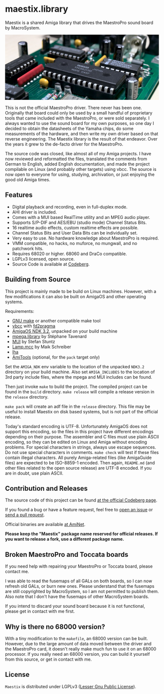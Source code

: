 # maestix.library

Maestix is a shared Amiga library that drives the MaestroPro sound board by MacroSystem.

![MaestroPro](images/maestropro.jpg)

This is not the official MaestroPro driver. There never has been one. Originally that board could only be used by a small handful of proprietary tools that came included with the MaestroPro, or were sold separately. I always wanted to use the sound board for my own purposes, so one day I decided to obtain the datasheets of the Yamaha chips, do some measurements of the hardware, and then write my own driver based on that reverse engineering. The Maestix library is the result of that endeavor. Over the years it grew to the de-facto driver for the MaestroPro.

The source code was closed, like almost all of my Amiga projects. I have now reviewed and reformatted the files, translated the comments from German to English, added English documentation, and made the project compilable on Linux (and probably other targets) using vbcc. The source is now open to everyone for using, studying, archivation, or just enjoying the good old Amiga times.

## Features

* Digital playback and recording, even in full-duplex mode.
* AHI driver is included.
* Comes with a MUI based RealTime utility and an MPEG audio player.
* Supports S/P-DIF and AES/EBU (studio mode) Channel Status Bits.
* 16 realtime audio effects, custom realtime effects are possible.
* Channel Status Bits and User Data Bits can be individually set.
* Very easy to use. No hardware knowledge about MaestroPro is required.
* VMM compatible, no hacks, no muforce, no mungwall, and no patchwork hits.
* Requires 68020 or higher. 68060 and DraCo compatible.
* LGPLv3 licensed, open source.
* Source Code is available at [Codeberg](https://codeberg.org/shred/maestix).

## Building from Source

This project is mainly made to be build on Linux machines. However, with a few modifications it can also be built on AmigaOS and other operating systems.

Requirements:

* [GNU make](http://www.gnu.org/software/make/) or another compatible make tool
* [vbcc](http://www.compilers.de/vbcc.html) with [fd2pragma](https://github.com/adtools/fd2pragma)
* [AmigaOS NDK 3.2](https://www.hyperion-entertainment.com/index.php/downloads?view=files&parent=40), unpacked on your build machine
* [mpega.library](http://aminet.net/package/util/libs/mpega_library) by Stéphane Tavenard
* [MUI](http://sasg.com/mui/download.html) by Stefan Stuntz
* [Lamp.mcc](http://aminet.net/package/dev/mui/MCC_Lamp) by Maik Schreiber
* [lha](https://github.com/jca02266/lha)
* [AmiTools](https://github.com/cnvogelg/amitools) (optional, for the `pack` target only)

Set the `AMIGA_NDK` env variable to the location of the unpacked `NDK3.2` directory on your build machine. Also set `AMIGA_INCLUDES` to the location of 3rd party include files, where the mpega and MUI includes can be found.

Then just invoke `make` to build the project. The compiled project can be found in the `build` directory. `make release` will compile a release version in the `release` directory.

`make pack` will create an adf file in the `release` directory. This file may be useful to install Maestix on disk based systems, but is not part of the official release.

Today's standard encoding is UTF-8. Unfortunately AmigaOS does not support this encoding, so the files in this project have different encodings depending on their purpose. The assembler and C files must use plain ASCII encoding, so they can be edited on Linux and Amiga without encoding problems. For special characters in strings, always use escape sequences. Do not use special characters in comments. `make check` will test if these files contain illegal characters. All purely Amiga-related files (like AmigaGuide files) are expected to be ISO-8859-1 encoded. Then again, `README.md` (and other files related to the open source release) are UTF-8 encoded. If you are in doubt, use plain ASCII.

## Contribution and Releases

The source code of this project can be found [at the official Codeberg page](https://codeberg.org/shred/maestix).

If you found a bug or have a feature request, feel free to [open an issue](https://codeberg.org/shred/maestix/issues) or [send a pull request](https://codeberg.org/shred/maestix/pulls).

Official binaries are available [at AmiNet](http://aminet.net/package/driver/audio/Maestix).

**Please keep the "Maestix" package name reserved for official releases. If you want to release a fork, use a different package name.**

## Broken MaestroPro and Toccata boards

If you need help with repairing your MaestroPro or Toccata board, please contact me.

I was able to read the fusemaps of all GALs on both boards, so I can now refresh old GALs, or burn new ones. Please understand that the fusemaps are still copyrighted by MacroSystem, so I am not permitted to publish them. Also note that I don't have the fusemaps of other MacroSystem boards.

If you intend to discard your sound board because it is not functional, please get in contact with me first.

## Why is there no 68000 version?

With a tiny modification to the `makefile`, an 68000 version can be built. However, due to the large amount of data moved between the driver and the MaestroPro card, it doesn't really make much fun to use it on an 68000 processor. If you really need an 68000 version, you can build it yourself from this source, or get in contact with me.

## License

`Maestix` is distributed under LGPLv3 ([Lesser Gnu Public License](http://www.gnu.org/licenses/lgpl.html)).
